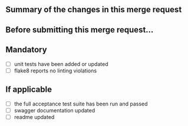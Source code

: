 ## Summary of the changes in this merge request

## Before submitting this merge request...

## Mandatory
* [ ] unit tests have been added or updated
* [ ] flake8 reports no linting violations

## If applicable
* [ ] the full acceptance test suite has been run and passed
* [ ] swagger documentation updated
* [ ] readme updated

